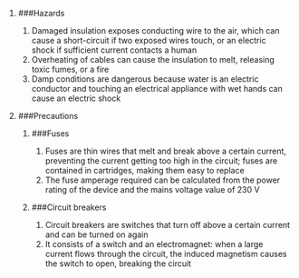 1. ###Hazards

    1. Damaged insulation exposes conducting wire to the air, which can cause a short-circuit if two exposed wires touch, or an electric shock if sufficient current contacts a human
    2. Overheating of cables can cause the insulation to melt, releasing toxic fumes, or a fire
    3. Damp conditions are dangerous because water is an electric conductor and touching an electrical appliance with wet hands can cause an electric shock
2. ###Precautions

    1. ###Fuses

        1. Fuses are thin wires that melt and break above a certain current, preventing the current getting too high in the circuit; fuses are contained in cartridges, making them easy to replace
        2. The fuse amperage required can be calculated from the power rating of the device and the mains voltage value of 230 V
    2. ###Circuit breakers

        1. Circuit breakers are switches that turn off above a certain current and can be turned on again
        2. It consists of a switch and an electromagnet: when a large current flows through the circuit, the induced magnetism causes the switch to open, breaking the circuit
